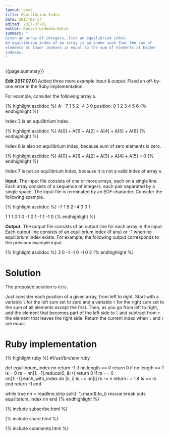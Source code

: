 ```yaml
---
layout: post
title: Equilibrium Index
date: 2017-02-17
edited: 2017-07-01
author: Ruslan Ledesma-Garza
summary: "
Given an array of integers, find an equilibrium index.
An equilibrium index of an array is an index such that the sum of
elements at lower indexes is equal to the sum of elements at higher
indexes.
"
---
```


{{page.summary}}

**Edit 2017.07.01**
Added three more example input & output.  Fixed an off-by-one error in
the Ruby implementation.

For example, consider the following array `A`.

{% highlight asciidoc %}
       A: -7  1  5  2 -4  3  0
position:  0  1  2  3  4  5  6
{% endhighlight %}

Index 3 is an equilibrium index.

{% highlight asciidoc %}
A[0] + A[1] + A[2] = A[4] + A[5] + A[6]
{% endhighlight %}

Index 6 is also an equilibrium index, because sum of zero elements is zero.

{% highlight asciidoc %}
A[0] + A[1] + A[2] + A[3] + A[4] + A[5] = 0
{% endhighlight %}

Index 7 is not an equilibrium index, because it is not a valid index of array `A`.

**Input.**
The input file consists of one or more arrays, each on a single line.
Each array consists of a sequence of integers, each pair separated by
a single space.  The input file is terminated by an EOF
character. Consider the following example.

{% highlight asciidoc %}
-7  1  5  2 -4  3  0
1

1 1
1 0
1 0 -1
0 1 -1
1 -1 0
{% endhighlight %}

**Output.**
The output file consists of an output line for each array in the
input. Each output line consists of an equilibrium index (if any) or
-1 when no equilibrium index exists. For example, the following output
corresponds to the previous example input.

{% highlight asciidoc %}
3
0
-1
-1
0
-1
0
2
{% endhighlight %}

# Solution

The proposed solution is `O(n)`.

Just consider each position of a given array, from left to
right. Start with a variable `l` for the left sum set to zero and a
variable `r` for the right sum set to the sum of all elements except the
first. Then, as you go from left to right, add the element that
becomes part of the left side to `l` and subtract from `r` the element that
leaves the right side. Return the current index when `l` and `r` are equal.

# Ruby implementation

{% highlight ruby %}
#!/usr/bin/env ruby

def equilibrium_index nn
  return -1 if nn.length == 0
  return 0 if nn.length == 1
  ls = 0
  rs = nn[1..-1].reduce(0, &:+)
  return 0 if rs == 0
  nn[1..-1].each_with_index do |n, i|
    ls += nn[i]
    rs -= n
    return i + 1 if ls == rs
  end
  return -1
end

while true
  nn = readline.strip.split(' ').map(&:to_i) rescue break
  puts equilibrium_index nn
end
{% endhighlight %}

{% include subscribe.html %}

{% include share.html %}

{% include comments.html %}
